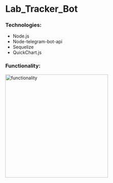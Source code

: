 # Lab_Tracker_Bot
### Technologies:
- Node.js
- Node-telegram-bot-api
- Sequelize
- QuickChart.js

### Functionality:
   <img width="321" alt="functionality" src="https://user-images.githubusercontent.com/74212052/174112138-41285b7f-0cc7-4e8e-871d-2a67a07aef6a.PNG">

